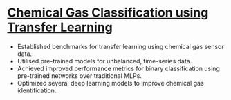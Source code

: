 # [Chemical Gas Classification using Transfer Learning](https://github.com/lav30/Transfer-Learning-for-Gas-Sensor-Data)

- Established benchmarks for transfer learning using chemical gas sensor data.
- Utilised pre-trained models for unbalanced, time-series data.
- Achieved improved performance metrics for binary classification using pre-trained networks over traditional MLPs.
- Optimized several deep learning models to improve chemical gas identification.
